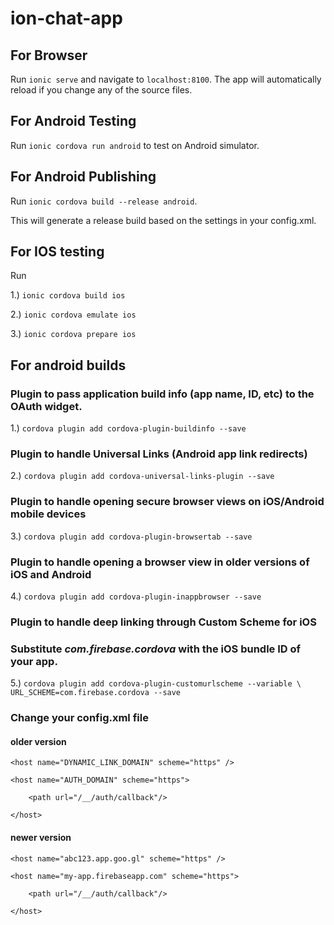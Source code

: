 # ion-chat-app

## For Browser

Run `ionic serve` and navigate to `localhost:8100`. The app will automatically reload if you change any of the source files.

## For Android Testing

Run `ionic cordova run android` to test on Android simulator.

## For Android Publishing

Run `ionic cordova build --release android`.

This will generate a release build based on the settings in your config.xml.


## For IOS testing

Run 

1.) `ionic cordova build ios`

2.) `ionic cordova emulate ios`

3.) `ionic cordova prepare ios`

## For android builds

### Plugin to pass application build info (app name, ID, etc) to the OAuth widget.
1.) `cordova plugin add cordova-plugin-buildinfo --save`
### Plugin to handle Universal Links (Android app link redirects)
2.) `cordova plugin add cordova-universal-links-plugin --save`
### Plugin to handle opening secure browser views on iOS/Android mobile devices
3.) `cordova plugin add cordova-plugin-browsertab --save`
### Plugin to handle opening a browser view in older versions of iOS and Android
4.) `cordova plugin add cordova-plugin-inappbrowser --save`
### Plugin to handle deep linking through Custom Scheme for iOS
### Substitute *com.firebase.cordova* with the iOS bundle ID of your app.
5.) `cordova plugin add cordova-plugin-customurlscheme --variable \
    URL_SCHEME=com.firebase.cordova --save`
    
### Change your config.xml file
#### older version
<universal-links>

    <host name="DYNAMIC_LINK_DOMAIN" scheme="https" />
    
    <host name="AUTH_DOMAIN" scheme="https">
    
        <path url="/__/auth/callback"/>
        
    </host>
    
</universal-links>


#### newer version
<universal-links>

    <host name="abc123.app.goo.gl" scheme="https" />
    
    <host name="my-app.firebaseapp.com" scheme="https">
    
        <path url="/__/auth/callback"/>
        
    </host>

</universal-links>

